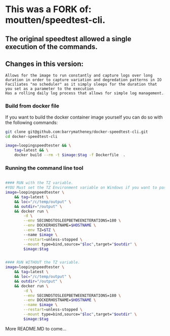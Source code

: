 # This was a FORK of:  moutten/speedtest-cli.


## The original speedtest allowed a single execution of the commands.  

## Changes in this version:
    Allows for the image to run constantly and capture logs over long duration in order to capture variation and degredation patterns in IO
    Faciliates "no scheduler" as it simply sleeps for the duration that you set as a parameter to the execution
    Has a rolling daily log process that allows for simple log management.


### Build from docker file

If you want to build the docker container image yourself you can do so with the
following commands:

```bash
git clone git@github.com:barrymatheney/docker-speedtest-cli.git
cd docker-speedtest-cli

image=loopingspeedtester && \
    tag=latest && \
    docker build --rm -t $image:$tag -f Dockerfile  .

```
### Running the command line tool

```bash

#### RUN with the TZ variable.  
#YOU Must set the TZ Environment variable on Windows if you want to pass it in, otherwise the Dockerfile includes a default.  Passing NULL sets UTC
image=loopingspeedtester \
    && tag=latest \
    && loc="/c/temp/output" \
    && outdir="/output" \
    && docker run \
        -d \
        --env SECONDSTOSLEEPBETWEENITERATIONS=180 \
        --env DOCKERHOSTNAME=$HOSTNAME \
        --env TZ=$TZ \  
        --name $image \
        --restart=unless-stopped \
        --mount type=bind,source="$loc",target="$outdir" \
        $image:$tag


#### RUN WITHOUT the TZ variable.  
image=loopingspeedtester \
    && tag=latest \
    && loc="/c/temp/output" \
    && outdir="/output" \
    && docker run \
        -d \
        --env SECONDSTOSLEEPBETWEENITERATIONS=180 \
        --env DOCKERHOSTNAME=$HOSTNAME \
        --name $image \
        --restart=unless-stopped \
        --mount type=bind,source="$loc",target="$outdir" \
        $image:$tag


```



More README.MD to come...